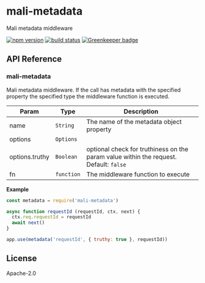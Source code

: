 # mali-metadata

Mali metadata middleware

[![npm version](https://img.shields.io/npm/v/mali-metadata.svg?style=flat-square)](https://www.npmjs.com/package/malie-metadata)
[![build status](https://img.shields.io/travis/malijs/metadata/master.svg?style=flat-square)](https://travis-ci.org/malijs/metadata)
[![Greenkeeper badge](https://badges.greenkeeper.io/malijs/metadata.svg)](https://greenkeeper.io/)

## API Reference

<a name="module_mali-metadata"></a>

### mali-metadata
Mali metadata middleware. If the call has metadata with the specified property the
specified type the middleware function is executed.


| Param | Type | Description |
| --- | --- | --- |
| name | <code>String</code> | The name of the metadata object property |
| options | <code>Options</code> |  |
| options.truthy | <code>Boolean</code> | optional check for truthiness on the param value within the request.                                           Default: <code>false</code> |
| fn | <code>function</code> | The middleware function to execute |

**Example**  
```js
const metadata = require('mali-metadata')

async function requestId (requestId, ctx, next) {
  ctx.req.requestId = requestId
  await next()
}

app.use(metadata('requestId', { truthy: true }, requestId))
```
## License

  Apache-2.0
